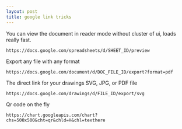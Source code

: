 ```yaml
---
layout: post
title: google link tricks
---
```


 You can view the document in reader mode without cluster of ui, loads really fast.

`https://docs.google.com/spreadsheets/d/SHEET_ID/preview`

 Export any file with any format

`https://docs.google.com/document/d/DOC_FILE_ID/export?format=pdf`

 The direct link for your drawings SVG, JPG, or PDF file

`https://docs.google.com/drawings/d/FILE_ID/export/svg`

Qr code on the fly

`https://chart.googleapis.com/chart?chs=500x500&cht=qr&chld=H&chl=texthere`
